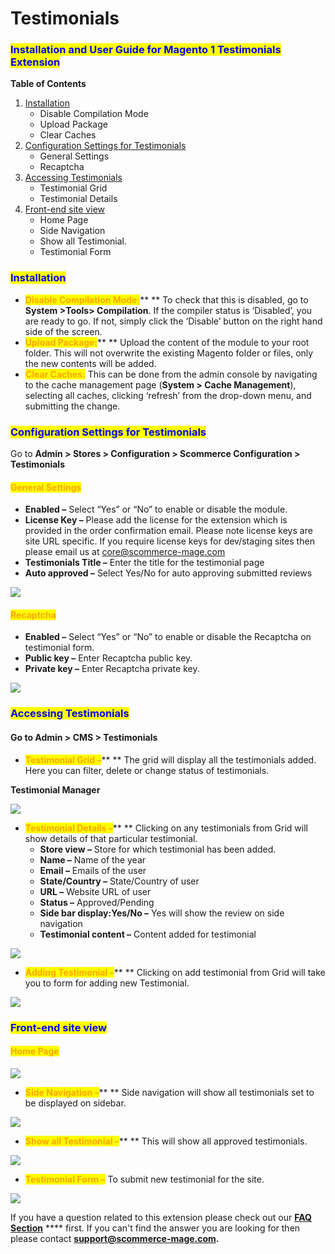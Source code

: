 # Testimonials

### <mark style="color:blue;">Installation and User Guide for Magento 1 Testimonials Extension</mark>

**Table of Contents**

1. [Installation ](testimonials.md#\_bookmark0)
   * Disable Compilation Mode&#x20;
   * Upload Package&#x20;
   * Clear Caches&#x20;
2. [Configuration Settings for Testimonials ](testimonials.md#\_bookmark4)
   * General Settings&#x20;
   * Recaptcha&#x20;
3. [Accessing Testimonials ](testimonials.md#\_bookmark7)
   * Testimonial Grid&#x20;
   * Testimonial Details&#x20;
4. [Front-end site view ](testimonials.md#\_bookmark10)
   * Home Page&#x20;
   * Side Navigation&#x20;
   * Show all Testimonial.&#x20;
   * Testimonial Form&#x20;

### <mark style="color:blue;">Installation</mark> <a href="#_bookmark0" id="_bookmark0"></a>

* <mark style="color:orange;">**Disable Compilation Mode:**</mark>** ** To check that this is disabled, go to **System >Tools> Compilation**. If the compiler status is ‘Disabled’, you are ready to go. If not, simply click the ‘Disable’ button on the right hand side of the screen.
* <mark style="color:orange;">**Upload Package:**</mark>** ** Upload the content of the module to your root folder. This will not overwrite the existing Magento folder or files, only the new contents will be added.
* <mark style="color:orange;">**Clear Caches:**</mark> This can be done from the admin console by navigating to the cache management page (**System > Cache Management**), selecting all caches, clicking ‘refresh’ from the drop-down menu, and submitting the change.

### <mark style="color:blue;">Configuration Settings for Testimonials</mark> <a href="#_bookmark4" id="_bookmark4"></a>

Go to **Admin > Stores > Configuration > Scommerce Configuration > Testimonials**

#### <mark style="color:orange;">General Settings</mark> <a href="#_bookmark5" id="_bookmark5"></a>

* **Enabled –** Select “Yes” or “No” to enable or disable the module.
* **License Key –** Please add the license for the extension which is provided in the order confirmation email. Please note license keys are site URL specific. If you require license keys for dev/staging sites then please email us at [core@scommerce-mage.com](mailto:core@scommerce-mage.com)
* **Testimonials Title –** Enter the title for the testimonial page
* **Auto approved –** Select Yes/No for auto approving submitted reviews

![](../../.gitbook/assets/testimonials\_general.jpg)

#### <mark style="color:orange;">Recaptcha</mark> <a href="#_bookmark6" id="_bookmark6"></a>

* **Enabled –** Select “Yes” or “No” to enable or disable the Recaptcha on testimonial form.
* **Public key –** Enter Recaptcha public key.
* **Private key –** Enter Recaptcha private key.

![](../../.gitbook/assets/testimonials\_recaptcha.jpg)

### <mark style="color:blue;">Accessing Testimonials</mark> <a href="#_bookmark7" id="_bookmark7"></a>

#### Go to Admin > CMS > Testimonials

* <mark style="color:orange;">**Testimonial Grid –**</mark>** ** The grid will display all the testimonials added. Here you can filter, delete or change status of testimonials.

**Testimonial Manager**

![](<../../.gitbook/assets/3 (77)>)

* <mark style="color:orange;">**Testimonial Details –**</mark>** ** Clicking on any testimonials from Grid will show details of that particular testimonial.
  * **Store view –** Store for which testimonial has been added.
  * **Name –** Name of the year
  * **Email –** Emails of the user
  * **State/Country –** State/Country of user
  * **URL –** Website URL of user
  * **Status –** Approved/Pending
  * **Side bar display:Yes/No –** Yes will show the review on side navigation
  * **Testimonial content –** Content added for testimonial

![](<../../.gitbook/assets/4 (37)>)

* <mark style="color:orange;">**Adding Testimonial –**</mark>** ** Clicking on add testimonial from Grid will take you to form for adding new Testimonial.

![](<../../.gitbook/assets/5 (48)>)

### <mark style="color:blue;">Front-end site view</mark> <a href="#_bookmark10" id="_bookmark10"></a>

#### <mark style="color:orange;">Home Page</mark> <a href="#_bookmark11" id="_bookmark11"></a>

![](<../../.gitbook/assets/6 (41)>)

* <mark style="color:orange;">**Side Navigation –**</mark>** ** Side navigation will show all testimonials set to be displayed on sidebar.

![](<../../.gitbook/assets/7 (27)>)

* <mark style="color:orange;">**Show all Testimonial –**</mark>** ** This will show all approved testimonials.

![](<../../.gitbook/assets/8 (40)>)

* <mark style="color:orange;">**Testimonial Form –**</mark> To submit new testimonial for the site.

![](<../../.gitbook/assets/9 (50)>)

If you have a question related to this extension please check out our [**FAQ Section**](https://www.scommerce-mage.com/magento-testimonials.html#faq) **** first. If you can't find the answer you are looking for then please contact [**support@scommerce-mage.com**](mailto:core@scommerce-mage.com)**.**
